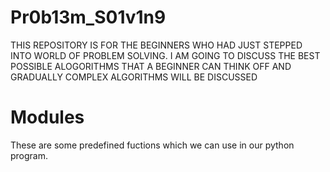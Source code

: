 # Pr0b13m_S01v1n9
THIS REPOSITORY IS FOR THE BEGINNERS WHO HAD JUST STEPPED INTO WORLD OF PROBLEM SOLVING.
I AM GOING TO DISCUSS THE BEST POSSIBLE ALOGORITHMS THAT A BEGINNER CAN THINK OFF AND GRADUALLY COMPLEX ALGORITHMS WILL BE DISCUSSED

# Modules
These are some predefined fuctions which we can use in our python program.
